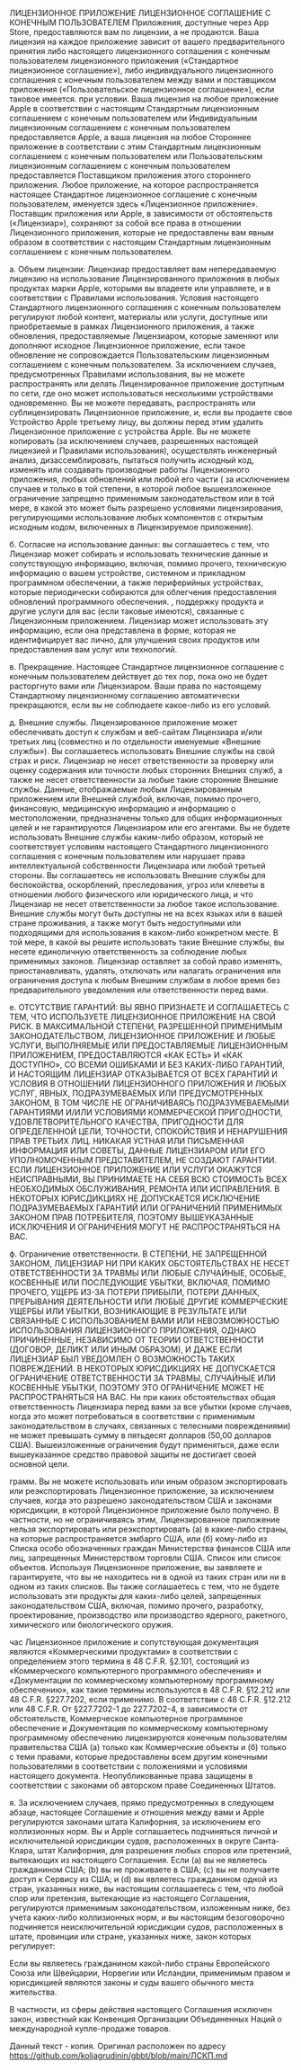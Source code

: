 ЛИЦЕНЗИОННОЕ ПРИЛОЖЕНИЕ ЛИЦЕНЗИОННОЕ СОГЛАШЕНИЕ С КОНЕЧНЫМ ПОЛЬЗОВАТЕЛЕМ
Приложения, доступные через App Store, предоставляются вам по лицензии, а не продаются. Ваша лицензия на каждое приложение зависит от вашего предварительного принятия либо настоящего лицензионного соглашения с конечным пользователем лицензионного приложения («Стандартное лицензионное соглашение»), либо индивидуального лицензионного соглашения с конечным пользователем между вами и поставщиком приложения («Пользовательское лицензионное соглашение»), если таковое имеется. при условии. Ваша лицензия на любое приложение Apple в соответствии с настоящим Стандартным лицензионным соглашением с конечным пользователем или Индивидуальным лицензионным соглашением с конечным пользователем предоставляется Apple, а ваша лицензия на любое Стороннее приложение в соответствии с этим Стандартным лицензионным соглашением с конечным пользователем или Пользовательским лицензионным соглашением с конечным пользователем предоставляется Поставщиком приложения этого стороннего приложения. Любое приложение, на которое распространяется настоящее Стандартное лицензионное соглашение с конечным пользователем, именуется здесь «Лицензионное приложение». Поставщик приложения или Apple, в зависимости от обстоятельств («Лицензиар»), сохраняют за собой все права в отношении Лицензионного приложения, которые не предоставлены вам явным образом в соответствии с настоящим Стандартным лицензионным соглашением с конечным пользователем.

а. Объем лицензии: Лицензиар предоставляет вам непередаваемую лицензию на использование Лицензированного приложения в любых продуктах марки Apple, которыми вы владеете или управляете, и в соответствии с Правилами использования. Условия настоящего Стандартного лицензионного соглашения с конечным пользователем регулируют любой контент, материалы или услуги, доступные или приобретаемые в рамках Лицензионного приложения, а также обновления, предоставляемые Лицензиаром, которые заменяют или дополняют исходное Лицензионное приложение, если такое обновление не сопровождается Пользовательским лицензионным соглашением с конечным пользователем. За исключением случаев, предусмотренных Правилами использования, вы не можете распространять или делать Лицензированное приложение доступным по сети, где оно может использоваться несколькими устройствами одновременно. Вы не можете передавать, распространять или сублицензировать Лицензионное приложение, и, если вы продаете свое Устройство Apple третьему лицу, вы должны перед этим удалить Лицензионное приложение с устройства Apple. Вы не можете копировать (за исключением случаев, разрешенных настоящей лицензией и Правилами использования), осуществлять инженерный анализ, дизассемблировать, пытаться получить исходный код, изменять или создавать производные работы Лицензионного приложения, любых обновлений или любой его части ( за исключением случаев и только в той степени, в которой любое вышеизложенное ограничение запрещено применимым законодательством или в той мере, в какой это может быть разрешено условиями лицензирования, регулирующими использование любых компонентов с открытым исходным кодом, включенных в Лицензируемое приложение).

б. Согласие на использование данных: вы соглашаетесь с тем, что Лицензиар может собирать и использовать технические данные и сопутствующую информацию, включая, помимо прочего, техническую информацию о вашем устройстве, системном и прикладном программном обеспечении, а также периферийных устройствах, которые периодически собираются для облегчения предоставления обновлений программного обеспечения. , поддержку продукта и другие услуги для вас (если таковые имеются), связанные с Лицензионным приложением. Лицензиар может использовать эту информацию, если она представлена ​​в форме, которая не идентифицирует вас лично, для улучшения своих продуктов или предоставления вам услуг или технологий.

в. Прекращение. Настоящее Стандартное лицензионное соглашение с конечным пользователем действует до тех пор, пока оно не будет расторгнуто вами или Лицензиаром. Ваши права по настоящему Стандартному лицензионному соглашению автоматически прекращаются, если вы не соблюдаете какое-либо из его условий.

д. Внешние службы. Лицензированное приложение может обеспечивать доступ к службам и веб-сайтам Лицензиара и/или третьих лиц (совместно и по отдельности именуемые «Внешние службы»). Вы соглашаетесь использовать Внешние службы на свой страх и риск. Лицензиар не несет ответственности за проверку или оценку содержания или точности любых сторонних Внешних служб, а также не несет ответственности за любые такие сторонние Внешние службы. Данные, отображаемые любым Лицензированным приложением или Внешней службой, включая, помимо прочего, финансовую, медицинскую информацию и информацию о местоположении, предназначены только для общих информационных целей и не гарантируются Лицензиаром или его агентами. Вы не будете использовать Внешние службы каким-либо образом, который не соответствует условиям настоящего Стандартного лицензионного соглашения с конечным пользователем или нарушает права интеллектуальной собственности Лицензиара или любой третьей стороны. Вы соглашаетесь не использовать Внешние службы для беспокойства, оскорблений, преследования, угроз или клеветы в отношении любого физического или юридического лица, и что Лицензиар не несет ответственности за любое такое использование. Внешние службы могут быть доступны не на всех языках или в вашей стране проживания, а также могут быть недоступными или подходящими для использования в каком-либо конкретном месте. В той мере, в какой вы решите использовать такие Внешние службы, вы несете единоличную ответственность за соблюдение любых применимых законов. Лицензиар оставляет за собой право изменять, приостанавливать, удалять, отключать или налагать ограничения или ограничения доступа к любым Внешним службам в любое время без предварительного уведомления или ответственности перед вами.

е. ОТСУТСТВИЕ ГАРАНТИЙ: ВЫ ЯВНО ПРИЗНАЕТЕ И СОГЛАШАЕТЕСЬ С ТЕМ, ЧТО ИСПОЛЬЗУЕТЕ ЛИЦЕНЗИОННОЕ ПРИЛОЖЕНИЕ НА СВОЙ РИСК. В МАКСИМАЛЬНОЙ СТЕПЕНИ, РАЗРЕШЕННОЙ ПРИМЕНИМЫМ ЗАКОНОДАТЕЛЬСТВОМ, ЛИЦЕНЗИОННОЕ ПРИЛОЖЕНИЕ И ЛЮБЫЕ УСЛУГИ, ВЫПОЛНЯЕМЫЕ ИЛИ ПРЕДОСТАВЛЯЕМЫЕ ЛИЦЕНЗИОННЫМ ПРИЛОЖЕНИЕМ, ПРЕДОСТАВЛЯЮТСЯ «КАК ЕСТЬ» И «КАК ДОСТУПНО», СО ВСЕМИ ОШИБКАМИ И БЕЗ КАКИХ-ЛИБО ГАРАНТИЙ, И НАСТОЯЩИМ ЛИЦЕНЗИАР ОТКАЗЫВАЕТСЯ ОТ ВСЕХ ГАРАНТИЙ И УСЛОВИЯ В ОТНОШЕНИИ ЛИЦЕНЗИОННОГО ПРИЛОЖЕНИЯ И ЛЮБЫХ УСЛУГ, ЯВНЫХ, ПОДРАЗУМЕВАЕМЫХ ИЛИ ПРЕДУСМОТРЕННЫХ ЗАКОНОМ, В ТОМ ЧИСЛЕ НЕ ОГРАНИЧИВАЯСЬ ​​ПОДРАЗУМЕВАЕМЫМИ ГАРАНТИЯМИ И/ИЛИ УСЛОВИЯМИ КОММЕРЧЕСКОЙ ПРИГОДНОСТИ, УДОВЛЕТВОРИТЕЛЬНОГО КАЧЕСТВА, ПРИГОДНОСТИ ДЛЯ ОПРЕДЕЛЕННОЙ ЦЕЛИ, ТОЧНОСТИ, СПОКОЙСТВИЯ И НЕНАРУШЕНИЯ ПРАВ ТРЕТЬИХ ЛИЦ. НИКАКАЯ УСТНАЯ ИЛИ ПИСЬМЕННАЯ ИНФОРМАЦИЯ ИЛИ СОВЕТЫ, ДАННЫЕ ЛИЦЕНЗИАРОМ ИЛИ ЕГО УПОЛНОМОЧЕННЫМ ПРЕДСТАВИТЕЛЕМ, НЕ СОЗДАЮТ ГАРАНТИИ. ЕСЛИ ЛИЦЕНЗИОННОЕ ПРИЛОЖЕНИЕ ИЛИ УСЛУГИ ОКАЖУТСЯ НЕИСПРАВНЫМИ, ВЫ ПРИНИМАЕТЕ НА СЕБЯ ВСЮ СТОИМОСТЬ ВСЕХ НЕОБХОДИМЫХ ОБСЛУЖИВАНИЯ, РЕМОНТА ИЛИ ИСПРАВЛЕНИЯ. В НЕКОТОРЫХ ЮРИСДИКЦИЯХ НЕ ДОПУСКАЕТСЯ ИСКЛЮЧЕНИЕ ПОДРАЗУМЕВАЕМЫХ ГАРАНТИЙ ИЛИ ОГРАНИЧЕНИЙ ПРИМЕНИМЫХ ЗАКОНОМ ПРАВ ПОТРЕБИТЕЛЯ, ПОЭТОМУ ВЫШЕУКАЗАННЫЕ ИСКЛЮЧЕНИЯ И ОГРАНИЧЕНИЯ МОГУТ НЕ РАСПРОСТРАНЯТЬСЯ НА ВАС.

ф. Ограничение ответственности. В СТЕПЕНИ, НЕ ЗАПРЕЩЕННОЙ ЗАКОНОМ, ЛИЦЕНЗИАР НИ ПРИ КАКИХ ОБСТОЯТЕЛЬСТВАХ НЕ НЕСЕТ ОТВЕТСТВЕННОСТИ ЗА ТРАВМЫ ИЛИ ЛЮБЫЕ СЛУЧАЙНЫЕ, ОСОБЫЕ, КОСВЕННЫЕ ИЛИ ПОСЛЕДУЮЩИЕ УБЫТКИ, ВКЛЮЧАЯ, ПОМИМО ПРОЧЕГО, УЩЕРБ ИЗ-ЗА ПОТЕРИ ПРИБЫЛИ, ПОТЕРИ ДАННЫХ, ПРЕРЫВАНИЯ ДЕЯТЕЛЬНОСТИ ИЛИ ЛЮБЫЕ ДРУГИЕ КОММЕРЧЕСКИЕ УЩЕРБЫ ИЛИ УБЫТКИ, ВОЗНИКАЮЩИЕ В РЕЗУЛЬТАТЕ ИЛИ СВЯЗАННЫЕ С ИСПОЛЬЗОВАНИЕМ ВАМИ ИЛИ НЕВОЗМОЖНОСТЬЮ ИСПОЛЬЗОВАНИЯ ЛИЦЕНЗИОННОГО ПРИЛОЖЕНИЯ, ОДНАКО ПРИЧИНЕННЫЕ, НЕЗАВИСИМО ОТ ТЕОРИИ ОТВЕТСТВЕННОСТИ (ДОГОВОР, ДЕЛИКТ ИЛИ ИНЫМ ОБРАЗОМ), И ДАЖЕ ЕСЛИ ЛИЦЕНЗИАР БЫЛ УВЕДОМЛЕН О ВОЗМОЖНОСТЬ ТАКИХ ПОВРЕЖДЕНИЙ. В НЕКОТОРЫХ ЮРИСДИКЦИЯХ НЕ ДОПУСКАЕТСЯ ОГРАНИЧЕНИЕ ОТВЕТСТВЕННОСТИ ЗА ТРАВМЫ, СЛУЧАЙНЫЕ ИЛИ КОСВЕННЫЕ УБЫТКИ, ПОЭТОМУ ЭТО ОГРАНИЧЕНИЕ МОЖЕТ НЕ РАСПРОСТРАНЯТЬСЯ НА ВАС. Ни при каких обстоятельствах общая ответственность Лицензиара перед вами за все убытки (кроме случаев, когда это может потребоваться в соответствии с применимым законодательством в случаях, связанных с телесными повреждениями) не может превышать сумму в пятьдесят долларов (50,00 долларов США). Вышеизложенные ограничения будут применяться, даже если вышеуказанное средство правовой защиты не достигает своей основной цели.

грамм. Вы не можете использовать или иным образом экспортировать или реэкспортировать Лицензионное приложение, за исключением случаев, когда это разрешено законодательством США и законами юрисдикции, в которой Лицензионное приложение было получено. В частности, но не ограничиваясь этим, Лицензированное приложение нельзя экспортировать или реэкспортировать (а) в какие-либо страны, на которые распространяется эмбарго США, или (б) кому-либо из Списка особо обозначенных граждан Министерства финансов США или лиц, запрещенных Министерством торговли США. Список или список объектов. Используя Лицензионное приложение, вы заявляете и гарантируете, что вы не находитесь ни в одной из таких стран или ни в одном из таких списков. Вы также соглашаетесь с тем, что не будете использовать эти продукты для каких-либо целей, запрещенных законодательством США, включая, помимо прочего, разработку, проектирование, производство или производство ядерного, ракетного, химического или биологического оружия.

час Лицензионное приложение и сопутствующая документация являются «Коммерческими продуктами» в соответствии с определением этого термина в 48 C.F.R. §2.101, состоящий из «Коммерческого компьютерного программного обеспечения» и «Документации по коммерческому компьютерному программному обеспечению», как такие термины используются в 48 C.F.R. §12.212 или 48 C.F.R. §227.7202, если применимо. В соответствии с 48 C.F.R. §12.212 или 48 C.F.R. От §227.7202-1 до 227.7202-4, в зависимости от обстоятельств, Коммерческое компьютерное программное обеспечение и Документация по коммерческому компьютерному программному обеспечению лицензируются конечным пользователям правительства США (а) только как Коммерческие объекты и (б) только с теми правами, которые предоставлены всем другим конечными пользователями в соответствии с положениями и условиями настоящего документа. Неопубликованные права защищены в соответствии с законами об авторском праве Соединенных Штатов.

я. За исключением случаев, прямо предусмотренных в следующем абзаце, настоящее Соглашение и отношения между вами и Apple регулируются законами штата Калифорния, за исключением его коллизионных норм. Вы и Apple соглашаетесь подчиняться личной и исключительной юрисдикции судов, расположенных в округе Санта-Клара, штат Калифорния, для разрешения любых споров или претензий, вытекающих из настоящего Соглашения. Если (а) вы не являетесь гражданином США; (b) вы не проживаете в США; (c) вы не получаете доступ к Сервису из США; и (d) вы являетесь гражданином одной из стран, указанных ниже, вы настоящим соглашаетесь с тем, что любой спор или претензия, вытекающие из настоящего Соглашения, регулируются применимым законодательством, изложенным ниже, без учета каких-либо коллизионных норм, и вы настоящим безоговорочно подчиняется неисключительной юрисдикции судов, расположенных в штате, провинции или стране, указанных ниже, закон которых регулирует:

Если вы являетесь гражданином какой-либо страны Европейского Союза или Швейцарии, Норвегии или Исландии, применимым правом и юрисдикцией являются законы и суды вашего обычного места жительства.

В частности, из сферы действия настоящего Соглашения исключен закон, известный как Конвенция Организации Объединенных Наций о международной купле-продаже товаров.

Данный текст - копия. Оригинал расположен по адресу https://github.com/koljagrudinin/gbbt/blob/main/ЛСКП.md